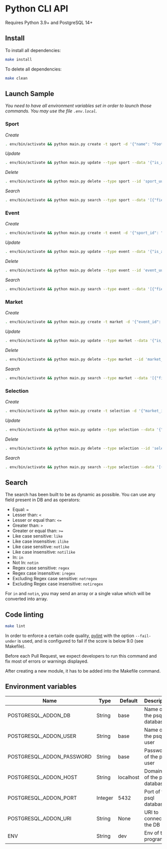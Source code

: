 # Python CLI API

Requires Python 3.9+ and PostgreSQL 14+

## Install

To install all dependencies:

```bash
make install
```

To delete all dependencies:

```bash
make clean
```

## Launch Sample

*You need to have all environment variables set in order to launch those commands. You may use the file `.env.local`.*

### Sport

*Create*
```bash
. env/bin/activate && python main.py create -t sport -d '{"name": "Football", "display_name": "Football", "order": 0, "is_active": true}'
````

*Update*
```bash
. env/bin/activate && python main.py update --type sport --data '{"is_active": false}' --id 'sport_uuid'
````

*Delete*
```bash
. env/bin/activate && python main.py delete --type sport --id 'sport_uuid'
````

*Search*
```bash
. env/bin/activate && python main.py search --type sport --data '[{"field": "name", "operator": "in", "value": ["Football", "Test"]}, {"field": "is_active", "operator": "=", "value": false}]'
```

### Event

*Create*
```bash
. env/bin/activate && python main.py create -t event -d '{"sport_id": "sport_uuid", "name": "Football v England", "display_name": "Football v England", "type": "inplay", "status": "inplay", "is_active": true}'
````

*Update*
```bash
. env/bin/activate && python main.py update --type event --data '{"is_active": false}' --id 'event_uuid'
````

*Delete*
```bash
. env/bin/activate && python main.py delete --type event --id 'event_uuid'
````

*Search*
```bash
. env/bin/activate && python main.py search --type event --data '[{"field": "type", "operator": "notin", "value": ["PREPLAY"]}]'
```

### Market

*Create*
```bash
. env/bin/activate && python main.py create -t market -d '{"event_id": "event_uuid", "name": "Full Time Result", "display_name": "Full Time Result", "order": 0, "schema": 1, "columns": 5, "is_active": true}'
````

*Update*
```bash
. env/bin/activate && python main.py update --type market --data '{"is_active": false}' --id 'market_uuid'
````

*Delete*
```bash
. env/bin/activate && python main.py delete --type market --id 'market_uuid'
````

*Search*
```bash
. env/bin/activate && python main.py search --type market --data '[{"field": "columns", "operator": ">=", "value": 5}]'
```

### Selection

*Create*
```bash
. env/bin/activate && python main.py create -t selection -d '{"market_id": "market_uuid", "name": "Full Time Result", "display_name": "Full Time Result", "price": 10.01, "outcome": "UNSETTLED", "is_active": true}'
````

*Update*
```bash
. env/bin/activate && python main.py update --type selection --data '{"is_active": false}' --id 'selection_uuid'
````

*Delete*
```bash
. env/bin/activate && python main.py delete --type selection --id 'selection_uuid'
````

*Search*
```bash
. env/bin/activate && python main.py search --type selection --data '[{"field": "name", "operator": "regex", "value": "Full Time Result"}]'
```

## Search

The search has been built to be as dynamic as possible. You can use any field present in DB and as operators:

 * Equal: `=`
 * Lesser than: `<`
 * Lesser or equal than: `<=`
 * Greater than: `>`
 * Greater or equal than: `>=`
 * Like case sensitive: `like`
 * Like case ìnsensitive: `ilike`
 * Like case sensitive: `notlike`
 * Like case ìnsensitive: `notilike`
 * In: `in`
 * Not In: `notin`
 * Regex case sensitive: `regex`
 * Regex case ìnsensitive: `iregex`
 * Excluding Regex case sensitive: `notregex`
 * Excluding Regex case ìnsensitive: `notiregex`

For `in` and `notin`, you may send an array or a single value which will be converted into array.

## Code linting

```bash
make lint
```

In order to enforce a certain code quality, [pylint](https://pypi.org/project/pylint/) with the option `--fail-under` is used, and is configured to fail if the score is below 9.0 (see Makefile).

Before each Pull Request, we expect developers to run this command and fix most of errors or warnings displayed.

After creating a new module, it has to be added into the Makefile command.

## Environment variables

| Name                          | Type    | Default                                      | Description                                                                                      |
| ----------------------------- | ------- | -------------------------------------------- | ------------------------------------------------------------------------------------------------ |
| POSTGRESQL_ADDON_DB           | String  | base                                         | Name of the psql database                                                                   |
| POSTGRESQL_ADDON_USER         | String  | base                                         | Name of the psql user                                                                       |
| POSTGRESQL_ADDON_PASSWORD     | String  | base                                         | Password of the psql user                                                                       |
| POSTGRESQL_ADDON_HOST         | String  | localhost                                    | Domain/Ip of the psql database                                                                   |
| POSTGRESQL_ADDON_PORT         | Integer | 5432                                         | Port of the psql database                                                                   |
| POSTGRESQL_ADDON_URI			| String  | None | URI to connect to the DB |
| ENV 							| String  | dev | Env of the program |
